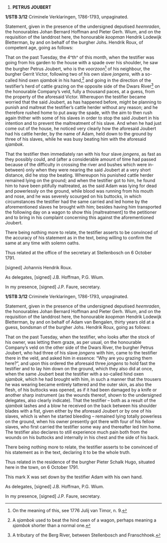 1.  **PETRUS JOUBERT**

**1/STB 3/12** Criminele Verklaringen, 1786-1793, unpaginated.

Statement, given in the presence of the undersigned deputised
*heemraden*, the honourables Johan Bernard Hoffman and Pieter Gerh.
Wium, and on the requisition of the landdrost here, the honourable
*koopman* Hendrik Lodewijk Bletterman, by and on behalf of the burgher
Johs. Hendrik Roux, of competent age, going as follows:  
  
That on the past Tuesday, the 4^th^ of this month, when the testifier
was going from his garden to the house with a spade over his shoulder,
he saw the burgher Petrus Joubert, who is the *voorzoon*[^1] of his
neighbour, the burgher Gerrit Victor, following two of his own slave
*jongens*, with a so-called hind oxen *sjambok* in his hand,[^2] and
going in the direction of the testifier’s herd of cattle grazing on the
opposite side of the Dwars River[^3] on the honourable Company’s veld,
fully a thousand paces, at a guess, from the property of the aforesaid
Victor. Whereupon the testifier became worried that the said Joubert, as
has happened before, might be planning to punish and maltreat the
testifier’s cattle herder without any reason; and he therefore rushed
home to put away the spade, with the aim to then rush again thither with
some of his slaves in order to stop the said Joubert in his intention
and to prevent the maltreatment of his slave. And when he had just come
out of the house, he noticed very clearly how the aforesaid Joubert had
his cattle herder, by the name of Adam, held down to the ground by three
of his slaves, while he was busy beating him with the aforesaid
*sjambok*.

That the testifier then immediately ran with his four slave *jongens*,
as fast as they possibly could, and (after a considerable amount of time
had passed because of the difficulty in crossing the river and bushes
which were in-between) only when they were nearing the said Joubert at a
very short distance, did he stop the beating. Whereupon his punished
cattle herder remained lying on the ground; and when the testifier got
to him, he found him to have been pitifully maltreated, as the said Adam
was lying for dead and powerlessly on the ground, while blood was
running from his mouth and nose, and he was severely scourged on his
buttocks, in which circumstances the testifier had the same carried and
led home by the aforementioned slaves he brought with him; besides
having him transported the following day on a wagon to show this
\[maltreatment\] to the petitioner and to bring in his complaint
concerning this against the aforementioned Joubert.

There being nothing more to relate, the testifier asserts to be
convinced of the accuracy of his statement as in the text, being willing
to confirm the same at any time with solemn oaths.

Thus related at the office of the secretary at Stellenbosch on 6 October
1791.

\[signed\] Johannis Hendrik Roux.

As delegates, \[signed\] J.B. Hoffman, P.G. Wium.

In my presence, \[signed\] J.P. Faure, secretary.

**1/STB 3/12** Criminele Verklaringen, 1786-1793, unpaginated.

Statement, given in the presence of the undersigned deputised
*heemraden*, the honourables Johan Bernard Hoffman and Pieter Gerh.
Wium, and on the requisition of the landdrost here, the honourable
*koopman* Hendrik Lodewijk Bletterman, by and on behalf of Adam van
Bengalen, thirty years old at a guess, bondsman of the burgher Johs.
Hendrik Roux, going as follows:

That on the past Tuesday, when the testifier, who looks after the stock
of his owner, was letting them graze, as per usual, on the honourable
Company’s veld on the other side of the Dwars River, the burgher Petrus
Joubert, who had three of his slave *jongens* with him, came to the
testifier there in the veld, and asked him in essence: “Why are you
grazing them here?”, and upon this ordered the aforesaid three *jongens*
to hold fast the testifier and to lay him down on the ground, which they
also did at once, when the same Joubert beat the testifier with a
so-called hind oxen *sjambok*, which he had brought with him, in such a
manner that the trousers he was wearing became entirely tattered and the
outer skin, as also the flesh, of his buttocks was opened, as if it had
been damaged by a knife or another sharp instrument (as the wounds
thereof, shown to the undersigned delegates, also clearly indicate).
That the testifier – both as a result of the *sjambok* lashes and a blow
he received on the back between his shoulder blades with a fist, given
either by the aforesaid Joubert or by one of his slaves, which is when
he started bleeding – remained lying totally powerless on the ground,
when his owner presently got there with four of his fellow slaves, who
first carried the testifier some way and thereafter led him home. The
testifier also declares to still experience much pain both from the
wounds on his buttocks and internally in his chest and the side of his
back.

There being nothing more to relate, the testifier asserts to be
convinced of his statement as in the text, declaring it to be the whole
truth.

Thus related in the residence of the burgher Pieter Schalk Hugo,
situated here in the town, on 6 October 1791.

This mark X was set down by the testifier Adam with his own hand.

As delegates, \[signed\] J.B. Hoffman, P.G. Wium.

In my presence, \[signed\] J.P. Faure, secretary.

[^1]: On the meaning of this, see 1776 Julij van Timor, n. 9.

[^2]: A *sjambok* used to beat the hind oxen of a wagon, perhaps meaning
    a *sjambok* shorter than a normal one.

[^3]: A tributary of the Berg River, between Stellenbosch and
    Franschhoek.
